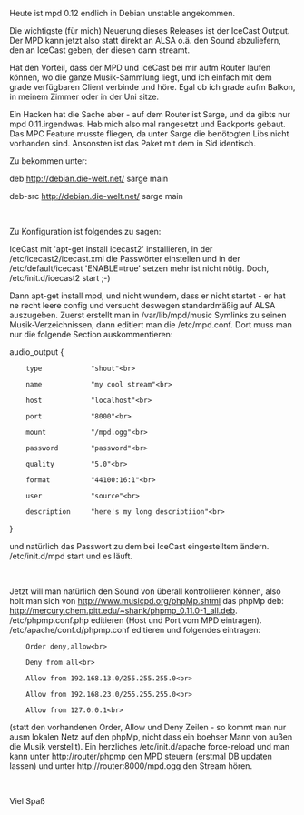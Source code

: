 <html><body><p>Heute ist mpd 0.12 endlich in Debian unstable angekommen.<br>

Die wichtigste (für mich) Neuerung dieses Releases ist der IceCast Output. Der MPD kann jetzt also statt direkt an ALSA o.ä. den Sound abzuliefern, den an IceCast geben, der diesen dann streamt.<br>

Hat den Vorteil, dass der MPD und IceCast bei mir aufm Router laufen können, wo die ganze Musik-Sammlung liegt, und ich einfach mit dem grade verfügbaren Client verbinde und höre. Egal ob ich grade aufm Balkon, in meinem Zimmer oder in der Uni sitze.<br>

Ein Hacken hat die Sache aber - auf dem Router ist Sarge, und da gibts nur mpd 0.11.irgendwas. Hab mich also mal rangesetzt und Backports gebaut. Das MPC Feature musste fliegen, da unter Sarge die benötogten Libs nicht vorhanden sind. Ansonsten ist das Paket mit dem in Sid identisch.<br>

Zu bekommen unter:<br>

deb http://debian.die-welt.net/ sarge main<br>

deb-src http://debian.die-welt.net/ sarge main<br>

<br>

Zu Konfiguration ist folgendes zu sagen:<br>

IceCast mit 'apt-get install icecast2' installieren, in der /etc/icecast2/icecast.xml die Passwörter einstellen und in der /etc/default/icecast 'ENABLE=true' setzen mehr ist nicht nötig. Doch, /etc/init.d/icecast2 start ;-)<br>

Dann apt-get install mpd, und nicht wundern, dass er nicht startet - er hat ne recht leere config und versucht deswegen standardmäßig auf ALSA auszugeben. Zuerst erstellt man in /var/lib/mpd/music Symlinks zu seinen Musik-Verzeichnissen, dann editiert man die /etc/mpd.conf. Dort muss man nur die folgende Section auskommentieren:<br>

audio_output {<br>

        type            "shout"<br>

        name            "my cool stream"<br>

        host            "localhost"<br>

        port            "8000"<br>

        mount           "/mpd.ogg"<br>

        password        "password"<br>

        quality         "5.0"<br>

        format          "44100:16:1"<br>

        user            "source"<br>

        description     "here's my long descriptiion"<br>

}<br>

und natürlich das Passwort zu dem bei IceCast eingestelltem ändern. /etc/init.d/mpd start und es läuft.<br>

<br>

Jetzt will man natürlich den Sound von überall kontrollieren können, also holt man sich von <a href="http://www.musicpd.org/phpMp.shtml">http://www.musicpd.org/phpMp.shtml</a> das phpMp deb: <a href="http://mercury.chem.pitt.edu/~shank/phpmp_0.11.0-1_all.deb">http://mercury.chem.pitt.edu/~shank/phpmp_0.11.0-1_all.deb</a>. /etc/phpmp.conf.php editieren (Host und Port vom MPD eintragen). /etc/apache/conf.d/phpmp.conf editieren und folgendes eintragen:<br>

        Order deny,allow<br>

        Deny from all<br>

        Allow from 192.168.13.0/255.255.255.0<br>

        Allow from 192.168.23.0/255.255.255.0<br>

        Allow from 127.0.0.1<br>

(statt den vorhandenen Order, Allow und Deny Zeilen - so kommt man nur ausm lokalen Netz auf den phpMp, nicht dass ein boehser Mann von außen die Musik verstellt). Ein herzliches /etc/init.d/apache force-reload und man kann unter http://router/phpmp den MPD steuern (erstmal DB updaten lassen) und unter http://router:8000/mpd.ogg den Stream hören.<br>

<br>

Viel Spaß</p></body></html>